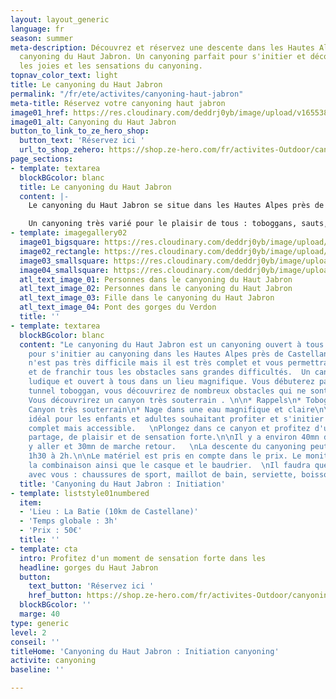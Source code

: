 ```yaml
---
layout: layout_generic
language: fr
season: summer
meta-description: Découvrez et réservez une descente dans les Hautes Alpes dans le
  canyoning du Haut Jabron. Un canyoning parfait pour s'initier et découvrir toutes
  les joies et les sensations du canyoning.
topnav_color_text: light
title: Le canyoning du Haut Jabron
permalink: "/fr/ete/activites/canyoning-haut-jabron"
meta-title: Réservez votre canyoning haut jabron
image01_href: https://res.cloudinary.com/deddrj0yb/image/upload/v1655386912/website/By%20Ze%20Hero%20Activity/IMG_4222.jpg
image01_alt: Canyoning du Haut Jabron
button_to_link_to_ze_hero_shop:
  button_text: 'Réservez ici '
  url_to_shop_zehero: https://shop.ze-hero.com/fr/activites-Outdoor/canyoning/17614-initation-adulte-canyoning-beau-et-ludique-canyon-du-haut-jabron-activite-ze-hero
page_sections:
- template: textarea
  blockBGcolor: blanc
  title: Le canyoning du Haut Jabron
  content: |-
    Le canyoning du Haut Jabron se situe dans les Hautes Alpes près de Castellane. Vous partirez de la commune La Batie pour une descente très ludique et magnifique et souterrain. Vous évoluerez dans les gorges du Jabron.

    Un canyoning très varié pour le plaisir de tous : toboggans, sauts, rappel, nage, passage étroit, eau limpide, tunnel... Le canyoning du Haut Jabron à tous les ingrédients pour un moment de partage, de découverte et de sensation forte dans un lieu exceptionnel.
- template: imagegallery02
  image01_bigsquare: https://res.cloudinary.com/deddrj0yb/image/upload/v1655201053/website/By%20Ze%20Hero%20Activity/IMG_4221.jpg
  image02_rectangle: https://res.cloudinary.com/deddrj0yb/image/upload/v1655386912/website/By%20Ze%20Hero%20Activity/IMG_4222.jpg
  image03_smallsquare: https://res.cloudinary.com/deddrj0yb/image/upload/v1655455633/website/By%20Ze%20Hero%20Activity/IMG_4216.jpg
  image04_smallsquare: https://res.cloudinary.com/deddrj0yb/image/upload/v1655455639/website/By%20Ze%20Hero%20Activity/old-1607124_1920.jpg
  atl_text_image_01: Personnes dans le canyoning du Haut Jabron
  atl_text_image_02: Personnes dans le canyoning du Haut Jabron
  atl_text_image_03: Fille dans le canyoning du Haut Jabron
  atl_text_image_04: Pont des gorges du Verdon
  title: ''
- template: textarea
  blockBGcolor: blanc
  content: "Le canyoning du Haut Jabron est un canyoning ouvert à tous et parfait
    pour s'initier au canyoning dans les Hautes Alpes près de Castellane. Ce canyon
    n'est pas très difficile mais il est très complet et vous permettra d'évoluer
    et de franchir tous les obstacles sans grandes difficultés.  Un canyoning très
    ludique et ouvert à tous dans un lieu magnifique. Vous débuterez par un incroyable
    tunnel toboggan, vous découvrirez de nombreux obstacles qui ne sont pas tous obligatoires.
    Vous découvrirez un canyon très souterrain . \n\n* Rappels\n* Toboggans\n* Saut\n*
    Canyon très souterrain\n* Nage dans une eau magnifique et claire\n\nC'est le canyon
    idéal pour les enfants et adultes souhaitant profiter et s'initier dans un canyoning
    complet mais accessible.   \nPlongez dans ce canyon et profitez d'un moment de
    partage, de plaisir et de sensation forte.\n\nIl y a environ 40mn de marche pour
    y aller et 30mn de marche retour.   \nLa descente du canyoning peut varier de
    1h30 à 2h.\n\nLe matériel est pris en compte dans le prix. Le moniteur vous apportera
    la combinaison ainsi que le casque et le baudrier.  \nIl faudra que vous preniez
    avec vous : chaussures de sport, maillot de bain, serviette, boisson et un en-cas."
  title: 'Canyoning du Haut Jabron : Initiation'
- template: liststyle01numbered
  item:
  - 'Lieu : La Batie (10km de Castellane)'
  - 'Temps globale : 3h'
  - 'Prix : 50€'
  title: ''
- template: cta
  intro: Profitez d'un moment de sensation forte dans les
  headline: gorges du Haut Jabron
  button:
    text_button: 'Réservez ici '
    href_button: https://shop.ze-hero.com/fr/activites-Outdoor/canyoning/17614-initation-adulte-canyoning-beau-et-ludique-canyon-du-haut-jabron-activite-ze-hero
  blockBGcolor: ''
  marge: 40
type: generic
level: 2
conseil: ''
titleHome: 'Canyoning du Haut Jabron : Initiation canyoning'
activite: canyoning
baseline: ''

---
```

